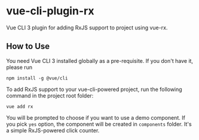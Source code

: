# vue-cli-plugin-rx

Vue CLI 3 plugin for adding RxJS support to project using vue-rx.

## How to Use

You need Vue CLI 3 installed globally as a pre-requisite. If you don't have it, please run

```
npm install -g @vue/cli
```

To add RxJS support to your vue-cli-powered project, run the following command in the project root folder:

```
vue add rx
```

You will be prompted to choose if you want to use a demo component. If you pick `yes` option, the component will be created in `components` folder. It's a simple RxJS-powered click counter.